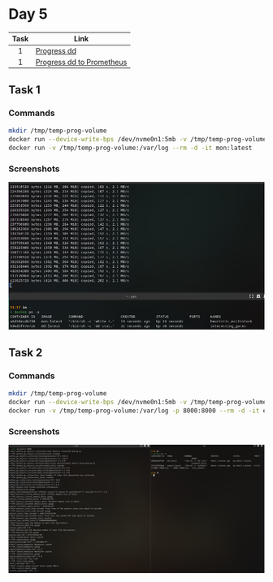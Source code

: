 # Day 5

| Task | Link                                                                                            |
| :--: | ----------------------------------------------------------------------------------------------- |
|  1   | [Progress dd](https://github.com/RusMephist/tensor-homework/tree/main/Day5/Task1)               |
|  1   | [Progress dd to Prometheus](https://github.com/RusMephist/tensor-homework/tree/main/Day5/Task2) |

## Task 1

### Commands

```bash
mkdir /tmp/temp-prog-volume
docker run --device-write-bps /dev/nvme0n1:5mb -v /tmp/temp-prog-volume:/var/log --rm -d -it dd:latest
docker run -v /tmp/temp-prog-volume:/var/log --rm -d -it mon:latest
```

### Screenshots

![alt text](https://github.com/RusMephist/tensor-homework/blob/main/images/Screenshot_20220328_112039.png?raw=true)

## Task 2

### Commands

```bash
mkdir /tmp/temp-prog-volume
docker run --device-write-bps /dev/nvme0n1:5mb -v /tmp/temp-prog-volume:/var/log --rm -d -it dd:latest
docker run -v /tmp/temp-prog-volume:/var/log -p 8000:8000 --rm -d -it export:latest
```

### Screenshots

![alt text](https://github.com/RusMephist/tensor-homework/blob/main/images/Screenshot_20220329_025553.png?raw=true)
